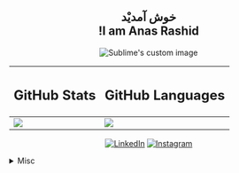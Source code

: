 <h2 align="center">
   خوش آمدیْد<br>
!I am Anas Rashid
</h2>


<p align="center">
  <img src="https://github-readme-streak-stats.herokuapp.com/?user=anas622&theme=tokyonight" alt="Sublime's custom image"/>
</p>


<table>
  <thead>
    <tr>
      <th>
        <h2>GitHub Stats</h2>
      </th>
      <th>
        <h2>GitHub Languages</h2>
      </th>
    </tr>
  </thead>
  <tbody>
    <tr>
      <td valign="top"><img src="https://github-readme-stats.vercel.app/api?username=anas622&count_private=true&show_icons=true&theme=radical&hide_border=true"/></td>
      <td valign="top"><img src="https://github-readme-stats.vercel.app/api/top-langs?username=anas622&count_private=true&show_icons=true&theme=radical&layout=compact&hide_border=true"/></td>
    </tr>  
  </tbody>
</table>

<p align="center">
  <a href="https://www.linkedin.com/in/iamanasrashid/" target="_blank"><img src="https://img.shields.io/badge/LinkedIn-%230077B5.svg?&style=flat-square&logo=linkedin&logoColor=white" alt="LinkedIn"></a>
  <a href="https://www.instagram.com/photosbyanas/" target="_blank"><img src="https://img.shields.io/badge/Instagram-%23E4405F.svg?&style=flat-square&logo=instagram&logoColor=white" alt="Instagram"></a>
</p>


<details>
  <summary>Misc</summary>
  
<p align="left"> <img src="https://komarev.com/ghpvc/?username=anas622&label=Profile%20views&color=0e75b6&style=flat"/> </p>

</details>





